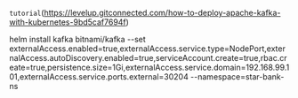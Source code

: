 `tutorial`(https://levelup.gitconnected.com/how-to-deploy-apache-kafka-with-kubernetes-9bd5caf7694f)

helm install kafka bitnami/kafka --set externalAccess.enabled=true,externalAccess.service.type=NodePort,externalAccess.autoDiscovery.enabled=true,serviceAccount.create=true,rbac.create=true,persistence.size=1Gi,externalAccess.service.domain=192.168.99.101,externalAccess.service.ports.external=30204 --namespace=star-bank-ns